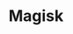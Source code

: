 ---
title: Magisk
type: Root method
pic: https://bootleggersrom.github.io/img/addons/magisk.jpg
desc: Magisk is the latest way to get your device rooted. It comes with secure methods to bypass SafetyNet and also a great systemless mods to tweak your device
xdathread: https://forum.xda-developers.com/apps/magisk/official-magisk-v7-universal-systemless-t3473445
---